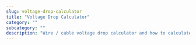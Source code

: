 ```yaml
---
slug: voltage-drop-calculator
title: "Voltage Drop Calculator"
category: ""
subcategory: ""
description: "Wire / cable voltage drop calculator and how to calculate."
---
```


